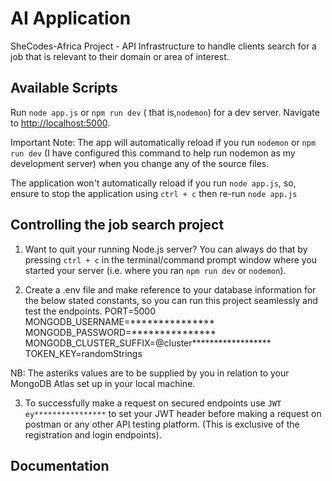 # AI Application

SheCodes-Africa Project - API Infrastructure to handle clients search for a job that is relevant to their domain or area of interest.

## Available Scripts

Run `node app.js` or `npm run dev` ( that is,`nodemon`) for a dev server. Navigate to [http://localhost:5000](http://localhost:5000).

Important Note:
The app will automatically reload if you run `nodemon` or `npm run dev` (I have configured this command to help run nodemon as my development server) when you change any of the source files.

The application won't automatically reload if you run `node app.js`, so, ensure to stop the application using `ctrl + c` then re-run `node app.js`

## Controlling the job search project
1. Want to quit your running Node.js server?
You can always do that by pressing `ctrl + c` in the terminal/command prompt window where you started your server (i.e. where you ran `npm run dev` or `nodemon`).

2. Create a .env file and make reference to your database information for the below stated constants, so you can run this project seamlessly and test the endpoints.
PORT=5000
MONGODB_USERNAME=***************
MONGODB_PASSWORD=***************
MONGODB_CLUSTER_SUFFIX=@cluster******************
TOKEN_KEY=randomStrings

NB: The asteriks values are to be supplied by you in relation to your MongoDB Atlas set up in your local machine.

3. To successfully make a request on secured endpoints use `JWT ey****************` to set your JWT header before making a request on postman or any other API testing platform.
   (This is exclusive of the registration and login endpoints).

   
## Documentation


